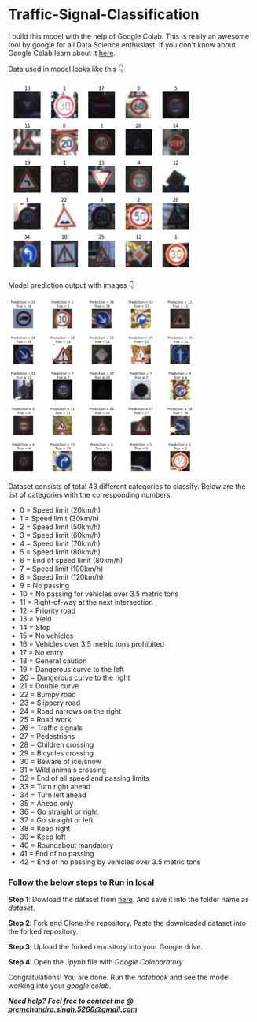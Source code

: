 # Traffic-Signal-Classification

I build this model with the help of Google Colab. This is really an awesome tool by google for all Data Science enthusiast. If you don't know about Google Colab learn about it [here](https://colab.research.google.com/notebooks/intro.ipynb).

Data used in model looks like this 👇

<img src='images/intial.png' height="50%" width="75%"/>

Model prediction output with images 👇


<img src="images/model_prediction.png" height="50%" width="75%" />


Dataset consists of total 43 different categories to classify. Below are the list of categories with the corresponding numbers.

  - 0 = Speed limit (20km/h) 
  - 1 = Speed limit (30km/h)
  - 2 = Speed limit (50km/h) 
  - 3 = Speed limit (60km/h)
  - 4 = Speed limit (70km/h) 
  - 5 = Speed limit (80km/h)
  - 6 = End of speed limit (80km/h)
  - 7 = Speed limit (100km/h)
  - 8 = Speed limit (120km/h)
  - 9 = No passing
  - 10 = No passing for vehicles over 3.5 metric tons
  - 11 = Right-of-way at the next intersection
  - 12 = Priority road
  - 13 = Yield
  - 14 = Stop
  - 15 = No vehicles
  - 16 = Vehicles over 3.5 metric tons prohibited
  - 17 = No entry
  - 18 = General caution
  - 19 = Dangerous curve to the left
  - 20 = Dangerous curve to the right
  - 21 = Double curve
  - 22 = Bumpy road
  - 23 = Slippery road
  - 24 = Road narrows on the right
  - 25 = Road work
  - 26 = Traffic signals
  - 27 = Pedestrians
  - 28 = Children crossing 
  - 29 = Bicycles crossing
  - 30 = Beware of ice/snow
  - 31 = Wild animals crossing
  - 32 = End of all speed and passing limits
  - 33 = Turn right ahead
  - 34 = Turn left ahead
  - 35 = Ahead only
  - 36 = Go straight or right
  - 37 = Go straight or left
  - 38 = Keep right
  - 39 = Keep left
  - 40 = Roundabout mandatory
  - 41 = End of no passing
  - 42 = End of no passing by vehicles over 3.5 metric tons

### Follow the below steps to Run in local

**Step 1**: Dowload the dataset from [here](https://drive.google.com/drive/folders/18g-6yMJMIuQRr5x7-QfExz8cImXQ-HOg?usp=sharing). And save it into the folder name as *dataset*.

**Step 2**: Fork and Clone the repository. Paste the downloaded dataset into the forked repository.

**Step 3**: Upload the forked repository into your Google drive.

**Step 4**: Open the *.ipynb* file with *Google Colaboratory*

Congratulations! You are done. Run the *notebook* and see the model working into your *google colab*.

**_Need help?_** 
**_Feel free to contact me @ [premchandra.singh.5268@gmail.com](mailto:premchandra.singh.5268@gmail.com?Subject=Traffic-Signal-Classification)_**
